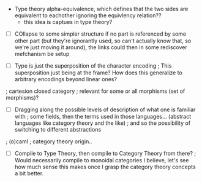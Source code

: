 
- Type theory alpha-equivalence, which defines that the two sides are equivalent to eachother ignoring the equivlency relation??
  - this idea is captues in type theory?

- [ ] COllapse to some simpler structure if no part is referenced by some other part (but they're ignorantly used, so can't actually know that, so we're just moving it around), the links could then in some rediscover mefchanism be setup

- [ ] Type is just the superposition of the character encoding ; This superposition just being at the frame? How does this generalize to arbitrary encodings beyond linear ones?

; cartesion closed category ; relevant for some or all morphisms (set of morphisms)?

- [ ] Dragging along the possible levels of description of what one is familiar with ; some fields, then the terms used in those languages... (abstract languages like category theory and the like) ; and so the possibility of switching to different abstractions

; (o)caml ; category theory origin..

- [ ] Compile to Type Theory, then compile to Category Theory from there? ; Would necessarily compile to monoidal categories I believe, let's see how much sense this makes once I grasp the category theory concepts a bit better.

